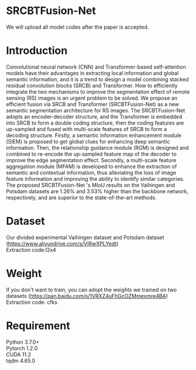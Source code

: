# SRCBTFusion-Net
We will upload all model codes after the paper is accepted.
# Introduction
Convolutional neural network (CNN) and Transformer-based self-attention models have their advantages in extracting local information and global semantic information, and it is a trend to design a model combining stacked residual convolution blocks (SRCB) and Transformer. How to efficiently integrate the two mechanisms to improve the segmentation effect of remote sensing (RS) images is an urgent problem to be solved. We propose an efficient fusion via SRCB and Transformer (SRCBTFusion-Net) as a new semantic segmentation architecture for RS images. The SRCBTFusion-Net adopts an encoder-decoder structure, and the Transformer is embedded into SRCB to form a double coding structure, then the coding features are up-sampled and fused with multi-scale features of SRCB to form a decoding structure. Firstly, a semantic information enhancement module (SIEM) is proposed to get global clues for enhancing deep semantic information. Then, the relationship guidance module (RGM) is designed and combined to re-encode the up-sampled feature map of the decoder to improve the edge segmentation effect. Secondly, a multi-scale feature aggregation module (MFAM) is developed to enhance the extraction of semantic and contextual information, thus alleviating the loss of image feature information and improving the ability to identify similar categories. The proposed SRCBTFusion-Net 's MIoU results on the Vaihingen and Potsdam datasets are 1.26% and 3.53% higher than the backbone network, respectively, and are superior to the state-of-the-art methods.
# Dataset
Our divided experimental Vaihingen dataset and Potsdam dataset (https://www.aliyundrive.com/s/VjRwXPLYedt)<br>
Extraction code:l2x4
# Weight
If you don't want to train, you can adopt the weights we trained on two datasets (https://pan.baidu.com/s/1VRXZ4uFhGcOZMmexmre4BA)<br>
Extraction code: cfks
# Requirement
Python 3.7.0+<br>
Pytorch 1.2.0<br>
CUDA 11.2<br>
tqdm 4.65.0<br>
